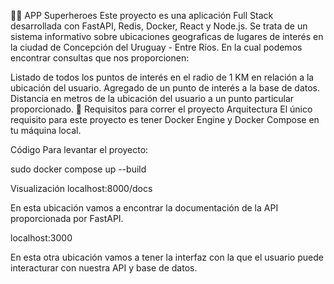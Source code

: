 🦸‍♂️ APP Superheroes
Este proyecto es una aplicación Full Stack desarrollada con FastAPI, Redis, Docker, React y Node.js. Se trata de un sistema informativo sobre ubicaciones geograficas de lugares de interés en la ciudad de Concepción del Uruguay - Entre Ríos. En la cual podemos encontrar consultas que nos proporcionen:

Listado de todos los puntos de interés en el radio de 1 KM en relación a la ubicación del usuario.
Agregado de un punto de interés a la base de datos.
Distancia en metros de la ubicación del usuario a un punto particular proporcionado.
🧪 Requisitos para correr el proyecto
Arquitectura
El único requisito para este proyecto es tener Docker Engine y Docker Compose en tu máquina local.

Código
Para levantar el proyecto:

sudo docker compose up --build

Visualización
localhost:8000/docs

En esta ubicación vamos a encontrar la documentación de la API proporcionada por FastAPI.

localhost:3000

En esta otra ubicación vamos a tener la interfaz con la que el usuario puede interacturar con nuestra API y base de datos.
